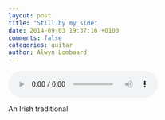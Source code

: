 ```yaml
---
layout: post
title: "Still by my side"
date: 2014-09-03 19:37:16 +0100
comments: false
categories: guitar
author: Alwyn Lombaard
---
```


<audio controls>
  <source src="/music/Still_by_my_side_Irish_Traditional_20140903_190251.mp3" type="audio/mpeg">
</audio>

An Irish traditional


